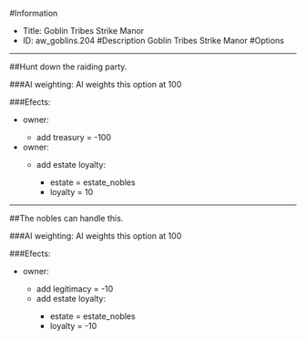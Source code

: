 #Information
 - Title: Goblin Tribes Strike Manor
 - ID: aw_goblins.204
#Description
Goblin Tribes Strike Manor
#Options

___
##Hunt down the raiding party.

###AI weighting:
AI weights this option at 100


###Efects:<ul><li>owner:</li><ul><li>add treasury = -100</li></ul><li>owner:</li><ul><li>add estate loyalty:</li><ul><li>estate = estate_nobles</li><li>loyalty = 10</li></ul></ul></ul>

___
##The nobles can handle this.

###AI weighting:
AI weights this option at 100


###Efects:<ul><li>owner:</li><ul><li>add legitimacy = -10</li><li>add estate loyalty:</li><ul><li>estate = estate_nobles</li><li>loyalty = -10</li></ul></ul></ul>
